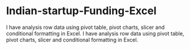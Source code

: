 # Indian-startup-Funding-Excel
I have analysis row data using pivot table, pivot charts, slicer and conditional formatting in Excel. I have analysis row data using pivot table, pivot charts, slicer and conditional formatting in Excel.
